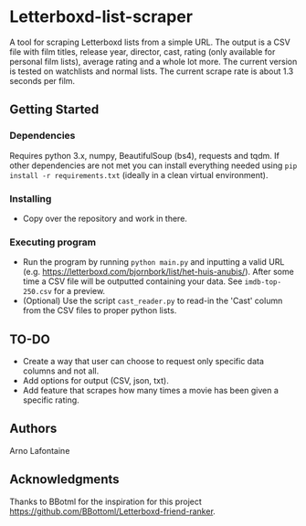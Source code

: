 # Letterboxd-list-scraper

A tool for scraping Letterboxd lists from a simple URL. The output is a CSV file with film titles, release year, director, cast, rating (only available for personal film lists), average rating and a whole lot more. The current version is tested on watchlists and normal lists. The current scrape rate is about 1.3 seconds per film.

## Getting Started

### Dependencies

Requires python 3.x, numpy, BeautifulSoup (bs4), requests and tqdm. If other dependencies are not met you can install everything needed using `pip install -r requirements.txt` (ideally in a clean virtual environment).

### Installing

* Copy over the repository and work in there.

### Executing program

* Run the program by running `python main.py` and inputting a valid URL (e.g. https://letterboxd.com/bjornbork/list/het-huis-anubis/). After some time a CSV file will be outputted containing your data. See `imdb-top-250.csv` for a preview.
* (Optional) Use the script `cast_reader.py` to read-in the 'Cast' column from the CSV files to proper python lists.

## TO-DO

* Create a way that user can choose to request only specific data columns and not all.
* Add options for output (CSV, json, txt).
* Add feature that scrapes how many times a movie has been given a specific rating.

## Authors

Arno Lafontaine  

## Acknowledgments

Thanks to BBotml for the inspiration for this project https://github.com/BBottoml/Letterboxd-friend-ranker.
